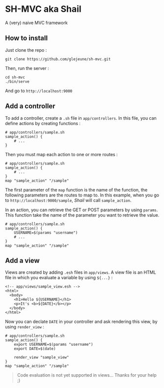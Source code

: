 # SH-MVC aka Shail
A (very) naive MVC framework

## How to install

Just clone the repo :

    git clone https://github.com/glejeune/sh-mvc.git

Then, run the server :

    cd sh-mvc
    ./bin/serve

And go to `http://localhost:9000` 

## Add a controller

To add a controller, create a `.sh` file in `app/controllers`. In this file, you can define actions by creating functions :

    # app/controllers/sample.sh
    sample_action() {
        # ...
    }

Then you must map each action to one or more routes :

    # app/controllers/sample.sh
    sample_action() {
        # ...
    }
    map "sample_action" "/sample" 

The first parameter of the `map` function is the name of the function, the following parameters are the routes to map to. In this example, when you go to `http://localhost:9000/sample`, *Shail* will call `sample_action`.

In an action, you can retrieve the GET or POST parameters by using `params`. This function take the name of the parameter you want to retrieve the value.

    # app/controllers/sample.sh
    sample_action() {
        USERNAME=$(params "username")
        # ...
    }
    map "sample_action" "/sample" 

## Add a view

Views are created by adding `.esh` files in `app/views`. A view file is an HTML file in which you evaluate a variable by using `${...}` :

    <!-- app/views/sample_view.esh -->
    <html>
      <body>
        <h1>Hello ${USERNAME}</h1>
        <p>It's <b>${DATE}</b></p>
      </body>
    </html>
 
Now you can declate `DATE` in your controller and ask rendering this view, by using `render_view` :

    # app/controllers/sample.sh
    sample_action() {
        export USERNAME=$(params "username")
        export DATE=$(date)
        
        render_view "sample_view"
    }
    map "sample_action" "/sample" 

> Code evaluation is not yet supported in views... Thanks for your help ;)
